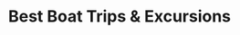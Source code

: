 ---
title: "Best Boat Trips & Excursions"
url: /santa-ponca/best-boat-trips-y-excursions/
shop: agencia de viajes
---